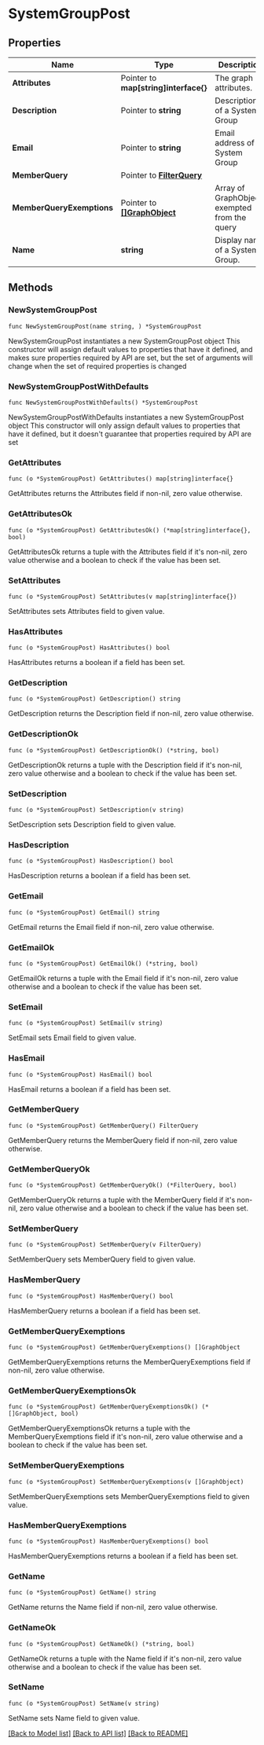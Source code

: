 # SystemGroupPost

## Properties

Name | Type | Description | Notes
------------ | ------------- | ------------- | -------------
**Attributes** | Pointer to **map[string]interface{}** | The graph attributes. | [optional] 
**Description** | Pointer to **string** | Description of a System Group | [optional] 
**Email** | Pointer to **string** | Email address of a System Group | [optional] 
**MemberQuery** | Pointer to [**FilterQuery**](FilterQuery.md) |  | [optional] 
**MemberQueryExemptions** | Pointer to [**[]GraphObject**](GraphObject.md) | Array of GraphObjects exempted from the query | [optional] 
**Name** | **string** | Display name of a System Group. | 

## Methods

### NewSystemGroupPost

`func NewSystemGroupPost(name string, ) *SystemGroupPost`

NewSystemGroupPost instantiates a new SystemGroupPost object
This constructor will assign default values to properties that have it defined,
and makes sure properties required by API are set, but the set of arguments
will change when the set of required properties is changed

### NewSystemGroupPostWithDefaults

`func NewSystemGroupPostWithDefaults() *SystemGroupPost`

NewSystemGroupPostWithDefaults instantiates a new SystemGroupPost object
This constructor will only assign default values to properties that have it defined,
but it doesn't guarantee that properties required by API are set

### GetAttributes

`func (o *SystemGroupPost) GetAttributes() map[string]interface{}`

GetAttributes returns the Attributes field if non-nil, zero value otherwise.

### GetAttributesOk

`func (o *SystemGroupPost) GetAttributesOk() (*map[string]interface{}, bool)`

GetAttributesOk returns a tuple with the Attributes field if it's non-nil, zero value otherwise
and a boolean to check if the value has been set.

### SetAttributes

`func (o *SystemGroupPost) SetAttributes(v map[string]interface{})`

SetAttributes sets Attributes field to given value.

### HasAttributes

`func (o *SystemGroupPost) HasAttributes() bool`

HasAttributes returns a boolean if a field has been set.

### GetDescription

`func (o *SystemGroupPost) GetDescription() string`

GetDescription returns the Description field if non-nil, zero value otherwise.

### GetDescriptionOk

`func (o *SystemGroupPost) GetDescriptionOk() (*string, bool)`

GetDescriptionOk returns a tuple with the Description field if it's non-nil, zero value otherwise
and a boolean to check if the value has been set.

### SetDescription

`func (o *SystemGroupPost) SetDescription(v string)`

SetDescription sets Description field to given value.

### HasDescription

`func (o *SystemGroupPost) HasDescription() bool`

HasDescription returns a boolean if a field has been set.

### GetEmail

`func (o *SystemGroupPost) GetEmail() string`

GetEmail returns the Email field if non-nil, zero value otherwise.

### GetEmailOk

`func (o *SystemGroupPost) GetEmailOk() (*string, bool)`

GetEmailOk returns a tuple with the Email field if it's non-nil, zero value otherwise
and a boolean to check if the value has been set.

### SetEmail

`func (o *SystemGroupPost) SetEmail(v string)`

SetEmail sets Email field to given value.

### HasEmail

`func (o *SystemGroupPost) HasEmail() bool`

HasEmail returns a boolean if a field has been set.

### GetMemberQuery

`func (o *SystemGroupPost) GetMemberQuery() FilterQuery`

GetMemberQuery returns the MemberQuery field if non-nil, zero value otherwise.

### GetMemberQueryOk

`func (o *SystemGroupPost) GetMemberQueryOk() (*FilterQuery, bool)`

GetMemberQueryOk returns a tuple with the MemberQuery field if it's non-nil, zero value otherwise
and a boolean to check if the value has been set.

### SetMemberQuery

`func (o *SystemGroupPost) SetMemberQuery(v FilterQuery)`

SetMemberQuery sets MemberQuery field to given value.

### HasMemberQuery

`func (o *SystemGroupPost) HasMemberQuery() bool`

HasMemberQuery returns a boolean if a field has been set.

### GetMemberQueryExemptions

`func (o *SystemGroupPost) GetMemberQueryExemptions() []GraphObject`

GetMemberQueryExemptions returns the MemberQueryExemptions field if non-nil, zero value otherwise.

### GetMemberQueryExemptionsOk

`func (o *SystemGroupPost) GetMemberQueryExemptionsOk() (*[]GraphObject, bool)`

GetMemberQueryExemptionsOk returns a tuple with the MemberQueryExemptions field if it's non-nil, zero value otherwise
and a boolean to check if the value has been set.

### SetMemberQueryExemptions

`func (o *SystemGroupPost) SetMemberQueryExemptions(v []GraphObject)`

SetMemberQueryExemptions sets MemberQueryExemptions field to given value.

### HasMemberQueryExemptions

`func (o *SystemGroupPost) HasMemberQueryExemptions() bool`

HasMemberQueryExemptions returns a boolean if a field has been set.

### GetName

`func (o *SystemGroupPost) GetName() string`

GetName returns the Name field if non-nil, zero value otherwise.

### GetNameOk

`func (o *SystemGroupPost) GetNameOk() (*string, bool)`

GetNameOk returns a tuple with the Name field if it's non-nil, zero value otherwise
and a boolean to check if the value has been set.

### SetName

`func (o *SystemGroupPost) SetName(v string)`

SetName sets Name field to given value.



[[Back to Model list]](../README.md#documentation-for-models) [[Back to API list]](../README.md#documentation-for-api-endpoints) [[Back to README]](../README.md)


